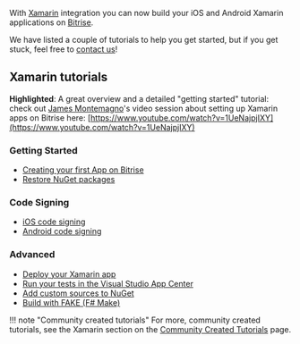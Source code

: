 With [Xamarin](https://xamarin.com) integration you can now build your
iOS and Android Xamarin applications on [Bitrise](https://www.bitrise.io).

We have listed a couple of tutorials to help you get started, but if you get stuck,
feel free to [contact us](https://www.bitrise.io/contact)!

## Xamarin tutorials

__Highlighted__:
A great overview and a detailed "getting started" tutorial: check out [James Montemagno](https://twitter.com/JamesMontemagno)'s
video session about setting up Xamarin apps on Bitrise here: [https://www.youtube.com/watch?v=1UeNajpjIXY](https://www.youtube.com/watch?v=1UeNajpjIXY)


### Getting Started

* [Creating your first App on Bitrise](/getting-started/create-your-first-app-on-bitrise)
* [Restore NuGet packages](/xamarin/restore-nuget-packages-and-xamarin-components)


### Code Signing

* [iOS code signing](/code-signing/ios-code-signing/code-signing)
* [Android code signing](/code-signing/android-code-signing//android-code-signing-procedures)


### Advanced

* [Deploy your Xamarin app](/xamarin/deploy-your-xamarin-app)
* [Run your tests in the Visual Studio App Center](/xamarin/run-your-tests-in-the-app-center)
* [Add custom sources to NuGet](/xamarin/add-custom-sources-to-nuget)
* [Build with FAKE (F# Make)](/tutorials/build-with-fake)

!!! note "Community created tutorials"
    For more, community created tutorials, see the Xamarin section on the
    [Community Created Tutorials](/tutorials/community-created) page.
